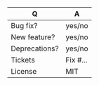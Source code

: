 | Q             | A                                                               |
| ------------- | --------------------------------------------------------------- |
| Bug fix?      | yes/no                                                          |
| New feature?  | yes/no <!-- please update README.md and CHANGELOG.md files -->  |
| Deprecations? | yes/no <!-- please update UPGRADE.md and CHANGELOG.md files --> |
| Tickets       | Fix #... <!-- prefix each issue number with "Fix #", if any --> |
| License       | MIT                                                             |

<!--
Replace this notice by a short README for your feature/bugfix. This will help people
understand your PR and can be used as a start for the documentation.

Additionally:
 - Always add tests and ensure they pass
 - Never break backward compatibility
 - Bug fixes must be submitted against the lowest maintained branch where they apply
   (lowest branches are regularly merged to upper ones so they get the fixes too.)
 - Features and deprecations must be submitted against master branch
 - Legacy code removals go to the master branch.
-->
